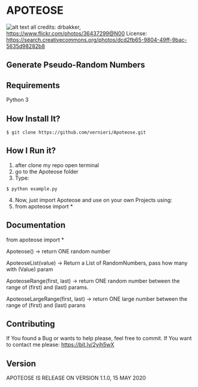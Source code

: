 # APOTEOSE
![alt text](https://live.staticflickr.com/23/32858192_5d57147cad_b.jpg)
all credits: drbakker, https://www.flickr.com/photos/36437299@N00 
License: https://search.creativecommons.org/photos/dcd2fb65-9804-49ff-9bac-5635d98282b8

## Generate Pseudo-Random Numbers

## Requirements 

Python 3

## How Install It?

```
$ git clone https://github.com/vernieri/Apoteose.git

```
## How I Run it?

1. after clone my repo open terminal
2. go to the Apoteose folder
3. Type:
```
$ python example.py
``` 
4. Now, just import Apoteose and use on your own Projects using:
5. from apoteose import *

## Documentation
from apoteose import *

Apoteose() -> return ONE random number

ApoteoseList(value) -> Return a List of RandomNumbers, pass how many with (Value) param

ApoteoseRange(first, last) -> return ONE random number between the range of (first) and (last) params.

ApoteoseLargeRange(first, last) -> return ONE large number between the range of (first) and (last) parans

## Contributing

If You found a Bug or wants to help please, feel free to commit.
If You want to contact me please: https://bit.ly/2yih5wX

## Version 

APOTEOSE IS RELEASE ON VERSION 1.1.0, 15 MAY 2020
